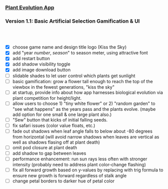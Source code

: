 ### [Plant Evolution App](https://github.com/matthewmain/plant_evolution_app) 
### Version 1.1: Basic Artificial Selection Gamification & UI

<br>
<br>

- [X] choose game name and design title logo (Kiss the Sky)
- [X] add "year _number_, _season_" to season meter, using attractive font
- [X] add restart button
- [X] add shadow visibility toggle
- [X] add image download button
- [ ] slidable shades to let user control which plants get sunlight
- [ ] basic gamification: grow a flower tall enough to reach the top of the viewbox in the fewest generations, "kiss the sky"
- [ ] at startup, provide info about how app harnesses biological evolution via plant competition for height/light.
- [ ] allow users to choose 1) "tiny white flower" or 2) "random garden" to "see what happens" as the years pass and the plants evolve. (maybe add option for one small & one large plant also.)
- [ ] "Sew" button that kicks of initial falling seeds.
- [ ] fix safari issues (color value floats, etc.)
- [ ] fade out shadows when leaf angle falls to below about -80 degrees from horizontal (will avoid narrow shadows when leaves are vertical as well as shadows flasing off at plant death)
- [ ] omit pod closure at plant death
- [ ] add shadow to gap between leaves
- [ ] performance enhancement: run sun rays less often with stronger intensity (probably need to address plant color-change flashing)
- [ ] fix all forward growth based on y-values by replacing with trig formula to ensure new growth is forward regardless of stalk angle
- [ ] change petal borders to darker hue of petal color

